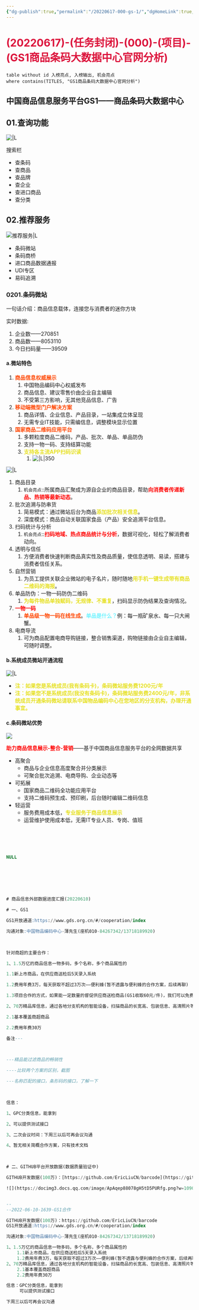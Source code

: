 ```yaml
---
{"dg-publish":true,"permalink":"/20220617-000-gs-1/","dgHomeLink":true,"dgPassFrontmatter":false}
---
```



# <font color=#DC143C>(20220617)-(任务封闭)-(000)-(项目)-(GS1商品条码大数据中心官网分析)</font>

```dataview
table without id 入榜亮点, 入榜输出, 机会亮点
where contains(TITLES, "GS1商品条码大数据中心官网分析")
```

## 中国商品信息服务平台GS1——商品条码大数据中心
## 01.查询功能
![|L](https://raw.githubusercontent.com/resphoina/MDPIC/master/markdown2022-06-16-2048-MD-项目管理-GS1-查询功能分类.png)

搜索栏
+ 查条码
+ 查商品
+ 查品牌
+ 查企业
+ 查进口商品
+ 查分类

## 02.推荐服务
![推荐服务|L](https://raw.githubusercontent.com/resphoina/MDPIC/master/markdown2022-06-16-2048-MD-项目管理-GS1-推荐服务.png)

+ 条码微站
+ 条码商桥
+ 进口商品数据通报
+ UDI专区
+ 易码追溯

### 0201.条码微站
一句话介绍：商品信息载体，连接您与消费者的迷你方块

实时数据:
1. 企业数——270851
2. 商品数——8053110
3. 今日扫码量——39509

#### a.微站特色
1. <strong><font color=#FF4500>商品信息权威展示</font></strong>
    1. 中国物品编码中心权威发布
    2. 商品信息、建议零售价由企业自主编辑
    3. 不受第三方影响，无其他竞品信息、广告
2. <strong><font color=#FF4500>移动端微型门户解决方案</font></strong>
    1. 商品详情、企业信息、产品目录，一站集成立体呈现
    2. 无需专业IT技能，只需编信息，调整模块显示位置
3. <strong><font color=#FF4500>国家商品二维码应用平台</font></strong>
    1. 多颗粒度商品二维码，产品、批次、单品、单品防伪
    2. 支持一物一码、支持结算功能
    3. <strong><font color=#E6E022>支持各主流APP扫码识读</font></strong>
        1. ![|L|350](https://raw.githubusercontent.com/resphoina/MDPIC/master/markdown2022-06-16-2048-MD-项目管理-GS1-主流APP扫码识读.png)

![|L](https://raw.githubusercontent.com/resphoina/MDPIC/master/markdown2022-06-16-2048-MD-项目管理-GS1-微站特色.png)

1. 商品目录
    1. `机会亮点`::所属商品汇聚成为源自企业的商品目录，帮助<strong><font color=#FF0000>向消费者传递新品、热销等最新动态</font></strong>。
2. 批次追溯与防串货
    1. 简易模式：通过微站后台为商品<strong><font color=#E6E022>添加批次相关信息</font></strong>。
    2. 深度模式：商品自动关联国家食品（产品）安全追溯平台信息。
3. 扫码统计与分析
    1. `机会亮点`::<strong><font color=#FF0000>扫码地域、热点商品统计与分析</font></strong>，数据可视化，轻松了解消费者动向。
4. 透明与信任
    1. 方便消费者快速判断商品真实性及商品质量，使信息透明、易读，搭建与消费者信任关系。
5. 自然营销
    1. 为员工提供关联企业微站的电子名片，随时随地<strong><font color=#E6E022>用手机一键生成带有商品二维码的海报</font></strong>。
6. 单品防伪：一物一码防伪二维码
    1. <strong><font color=#E6E022>为每件物品单独赋码，无规律、不重复</font></strong>，扫码显示防伪结果及查询情况。
7. <strong><font color=#FF0000>一物一码</font></strong>
    1. <strong><font color=#FF4500>单品级一物一码在线生成</font></strong>。<strong><font color=#70f3ff>单品是什么？</font></strong>例：每一瓶矿泉水、每一只大闸蟹。
8. 电商导流
    1. 可为商品配置电商导购链接，整合销售渠道，购物链接由企业自主编辑，可随时调整。

#### b.系统成员微站开通流程
![|L](https://raw.githubusercontent.com/resphoina/MDPIC/master/markdown2022-06-16-2048-MD-项目管理-GS1-系统成员微站开通流程.png)

+ <strong><font color=#E6E022>注：如果您是系统成员(我有条码卡)，条码微站服务费1200元/年</font></strong>
+ <strong><font color=#E6E022>注：如果您不是系统成员(我没有条码卡)，条码微站服务费2400元/年，非系统成员开通条码微站请联系中国物品编码中心在您地区的分支机构，办理开通事宜。</font></strong>

#### c.条码微站优势
![](https://raw.githubusercontent.com/resphoina/MDPIC/master/markdown2022-06-16-2048-MD-项目管理-GS1-条码微站优势.png)

<strong><font color=#FF0000>助力商品信息展示-整合-营销</font></strong>——基于中国商品信息服务平台的全网数据共享
+ 高聚合
    + 商品与企业信息高度聚合并分类展示
    + 可聚合批次追溯、电商导购、企业动态等
+ 可拓展
    + 国家商品二维码全功能应用平台
    + 支持二维码预生成、预印刷，后台随时编辑二维码信息
+ 轻运营
    + 服务费用成本低，<strong><font color=#E6E022>专业服务于商品信息展示</font></strong>
    + 运营维护使用成本低，无需IT专业人员、专岗、值班











```SQL





NULL








```





```SQL
# 商品信息外部数据进度汇报(20220610)

# 一、GS1

GS1开放通道:https://www.gds.org.cn/#/cooperation/index

沟通对象:中国物品编码中心-薄先生(座机010-84267342/13718189920)

  

针对商超的主要合作：

1、1.5万亿的商品信息一物多码，多个名称，多个商品属性的

1.1新上市商品，在供应商送检后5天录入系统

1.2费用年费3万，每天获取不超过3万次——便利蜂(暂不透露与便利蜂的合作方案，后续再聊)

1.3项目合作的方式，如果能一定数量的督促供应商送检商品(GS1收取60元/件)，我们可以免费使用数据

2、70万精品库信息，通过各地分支机构的智能设备，扫描商品的长宽高、包装信息、高清照片等，按照他们的标准(不能提供设备)，只能提供数据，目前服务的商超便利店对象：大润发、便利蜂、电商

2.1基本覆盖商超商品

2.2费用年费30万

备注---

  

---精品能过滤商品的畅销性

----比较两个方案的区别，截图

---名称匹配的接口，条形码的接口，了解一下

  

信息：

1、GPC分类信息，能拿到

2、可以提供测试接口

3、二次会议时间：下周三以后可再会议沟通

4、暂无相关简概合作方案，只有技术文档

  

# 二、GITHUB平台开放数据(数据质量验证中)

GITHUB开发数据(100万)：[https://github.com/EricLiuCN/barcode](https://github.com/EricLiuCN/barcode)

![](https://docimg3.docs.qq.com/image/ApAqep88078gH5tD5PURfg.png?w=1090&h=1122)
```


```SQL

--
--2022-06-10-1639-GS1合作

GITHUB开发数据(100万)：https://github.com/EricLiuCN/barcode
GS1开放通道:https://www.gds.org.cn/#/cooperation/index

沟通对象:中国物品编码中心-薄先生(座机010-84267342/13718189920)

1、1.5万亿的商品信息一物多码，多个名称，多个商品属性的
    1.1新上市商品，在供应商送检后5天录入系统
    1.2费用年费3万，每天获取不超过3万次——便利蜂(暂不透露与便利蜂的合作方案，后续再聊)
2、70万精品库信息，通过各地分支机构的智能设备，扫描商品的长宽高、包装信息、高清照片等，按照他们的标准(不能提供设备)，只能提供数据，目前服务的商超便利店对象：大润发、便利蜂、电商
    2.1基本覆盖商超商品
    2.2费用年费30万

信息：GPC分类信息，能拿到
     可以提供测试接口

下周三以后可再会议沟通
```